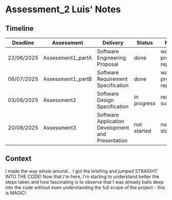 # Assessment_2 Luis' Notes

## Timeline
| Deadline | Assessment | Delivery | Status | Notes |
| --- | --- | ------ | --- | ----- |
| 22/06/2025 | Assessment1_partA | Software Engineering Proposal | done | waiting professor replica |
| 06/07/2025 | Assessment1_partB | Software Requirement Specification | done | waiting professor replica |
| 03/08/2025 | Assessment2       | Software Design Specification | in progress | ready to submit |
| 20/08/2025 | Assessment3       | Software Application Development and Presentation | not started | not started |

## Context
I made the way whole around... I got the briefing and jumped STRAIGHT INTO THE CODE!
Now that I'm here, I'm starting to understand better the steps taken and how fascinating is to observe that I was already balls deep into the code without even understanding the full scope of the project - this is MAGIC!